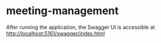 # meeting-management

After running the application, the Swagger UI is accessible at <http://localhost:5161/swagger/index.html>